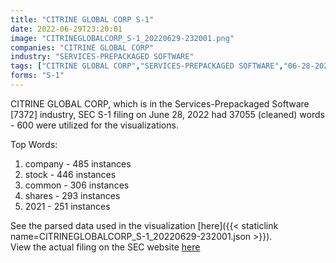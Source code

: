 ```yaml
---
title: "CITRINE GLOBAL CORP S-1"
date: 2022-06-29T23:20:01
image: "CITRINEGLOBALCORP_S-1_20220629-232001.png"
companies: "CITRINE GLOBAL CORP"
industry: "SERVICES-PREPACKAGED SOFTWARE"
tags: ["CITRINE GLOBAL CORP","SERVICES-PREPACKAGED SOFTWARE","06-28-2022","S-1"]
forms: "S-1"
---
```

CITRINE GLOBAL CORP, which is in the Services-Prepackaged Software [7372] industry, SEC S-1 filing on June 28, 2022 had 37055 (cleaned) words - 600 were utilized for the visualizations.

Top Words:
1. company - 485 instances
2. stock - 446 instances
3. common - 306 instances
4. shares - 293 instances
5. 2021 - 251 instances


See the parsed data used in the visualization [here]({{< staticlink name=CITRINEGLOBALCORP_S-1_20220629-232001.json >}}).  
View the actual filing on the SEC website [here](https://www.sec.gov/Archives/edgar/data/1498067/0001493152-22-017967.txt)